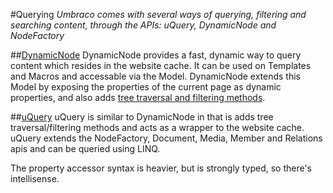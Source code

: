 #Querying
_Umbraco comes with several ways of querying, filtering and searching content, through the APIs: uQuery, DynamicNode and NodeFactory_ 

##[DynamicNode](DynamicNode/index.md)
DynamicNode provides a fast, dynamic way to query content which resides in the website cache. It can be used on Templates and Macros and accessable via the Model. DynamicNode extends this Model by exposing the properties of the current page as dynamic properties, and also adds [tree traversal and filtering methods](http://our.umbraco.org/projects/developer-tools/razor-dynamicnode-cheat-sheet).




##[uQuery](uQuery/index.md)
uQuery is similar to DynamicNode in that is adds tree traversal/filtering methods and acts as a wrapper to the website cache. uQuery extends the NodeFactory, Document, Media, Member and Relations apis and can be queried using LINQ.

The property accessor syntax is heavier, but is strongly typed, so there's intellisense.
